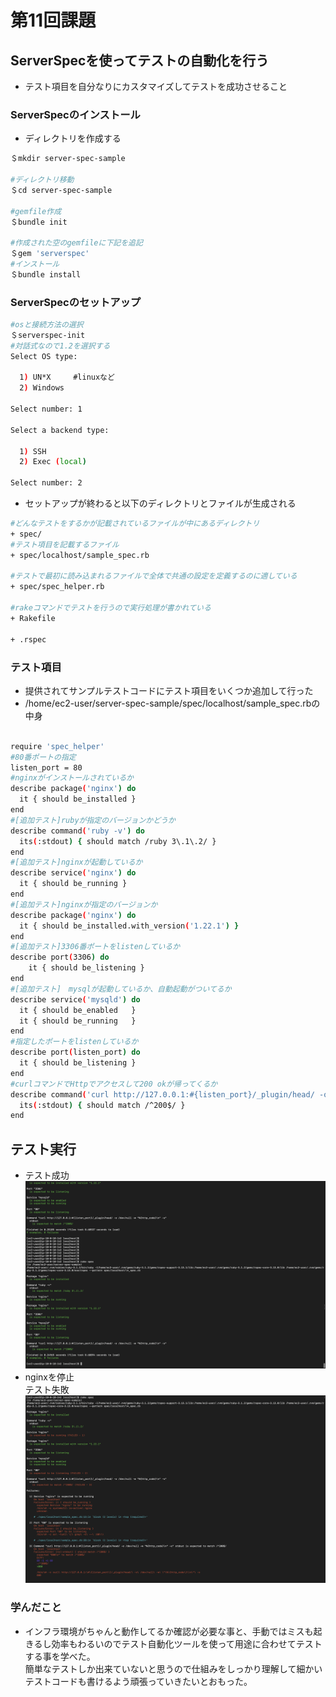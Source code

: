 # 第11回課題
## ServerSpecを使ってテストの自動化を行う
- テスト項目を自分なりにカスタマイズしてテストを成功させること
### ServerSpecのインストール

- ディレクトリを作成する  

```bash
＄mkdir server-spec-sample

#ディレクトリ移動
＄cd server-spec-sample

#gemfile作成
＄bundle init

#作成された空のgemfileに下記を追記
＄gem 'serverspec'
#インストール
＄bundle install
```
### ServerSpecのセットアップ
```bash
#osと接続方法の選択
＄serverspec-init
#対話式なので1.2を選択する
Select OS type:

  1) UN*X　　　#linuxなど
  2) Windows

Select number: 1

Select a backend type:

  1) SSH
  2) Exec (local)

Select number: 2

```
- セットアップが終わると以下のディレクトリとファイルが生成される
```bash
#どんなテストをするかが記載されているファイルが中にあるディレクトリ
+ spec/
#テスト項目を記載するファイル
+ spec/localhost/sample_spec.rb

#テストで最初に読み込まれるファイルで全体で共通の設定を定義するのに適している
+ spec/spec_helper.rb

#rakeコマンドでテストを行うので実行処理が書かれている
+ Rakefile

+ .rspec

 ```
 ### テスト項目
 - 提供されてサンプルテストコードにテスト項目をいくつか追加して行った
 - /home/ec2-user/server-spec-sample/spec/localhost/sample_spec.rbの中身

```bash

require 'spec_helper'
#80番ポートの指定
listen_port = 80
#nginxがインストールされているか
describe package('nginx') do
  it { should be_installed }
end
#[追加テスト]rubyが指定のバージョンかどうか
describe command('ruby -v') do
  its(:stdout) { should match /ruby 3\.1\.2/ }
end
#[追加テスト]nginxが起動しているか
describe service('nginx') do
  it { should be_running }
end
#[追加テスト]nginxが指定のバージョンか
describe package('nginx') do
  it { should be_installed.with_version('1.22.1') }
end
#[追加テスト]3306番ポートをlistenしているか
describe port(3306) do
    it { should be_listening }
end
#[追加テスト]　mysqlが起動しているか、自動起動がついてるか
describe service('mysqld') do
  it { should be_enabled   }
  it { should be_running   }
end
#指定したポートをlistenしているか
describe port(listen_port) do
  it { should be_listening }
end
#curlコマンドでHttpでアクセスして200 okが帰ってくるか
describe command('curl http://127.0.0.1:#{listen_port}/_plugin/head/ -o /dev/null -w "%{http_code}\n" -s') do
  its(:stdout) { should match /^200$/ }
end

```
## テスト実行
- テスト成功
![テスト成功](/image/lecture11/テスト成功.png)
- nginxを停止  
  テスト失敗
![テスト失敗](/image/lecture11/テスト失敗.png)

### 学んだこと
- インフラ環境がちゃんと動作してるか確認が必要な事と、手動ではミスも起きるし効率もわるいのでテスト自動化ツールを使って用途に合わせてテストする事を学べた。  
簡単なテストしか出来ていないと思うので仕組みをしっかり理解して細かいテストコードも書けるよう頑張っていきたいとおもった。